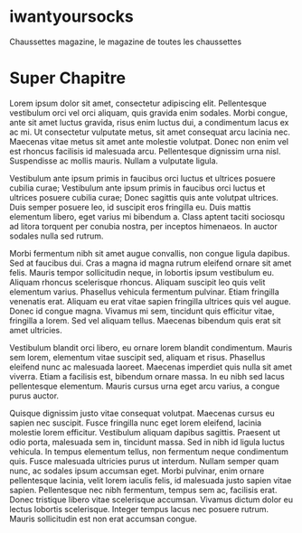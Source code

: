 iwantyoursocks
==============

Chaussettes magazine, le magazine de toutes les chaussettes

# Super Chapitre

Lorem ipsum dolor sit amet, consectetur adipiscing elit. Pellentesque vestibulum orci vel orci aliquam, quis gravida 
enim sodales. Morbi congue, ante sit amet luctus gravida, risus enim luctus dui, a condimentum lacus ex ac mi. 
Ut consectetur vulputate metus, sit amet consequat arcu lacinia nec. Maecenas vitae metus sit amet ante molestie volutpat. 
Donec non enim vel est rhoncus facilisis id malesuada arcu. Pellentesque dignissim urna nisl. Suspendisse ac mollis mauris. 
Nullam a vulputate ligula.

Vestibulum ante ipsum primis in faucibus orci luctus et ultrices posuere cubilia curae; Vestibulum ante ipsum primis in 
faucibus orci luctus et ultrices posuere cubilia curae; Donec sagittis quis ante volutpat ultrices. Duis semper posuere 
leo, id suscipit eros fringilla eu. Duis mattis elementum libero, eget varius mi bibendum a. Class aptent taciti sociosqu 
ad litora torquent per conubia nostra, per inceptos himenaeos. In auctor sodales nulla sed rutrum.

Morbi fermentum nibh sit amet augue convallis, non congue ligula dapibus. Sed at faucibus dui. Cras a magna id magna 
rutrum eleifend ornare sit amet felis. Mauris tempor sollicitudin neque, in lobortis ipsum vestibulum eu. Aliquam rhoncus 
scelerisque rhoncus. Aliquam suscipit leo quis velit elementum varius. Phasellus vehicula fermentum pulvinar. Etiam fringilla 
venenatis erat. Aliquam eu erat vitae sapien fringilla ultrices quis vel augue. Donec id congue magna. Vivamus mi sem, 
tincidunt quis efficitur vitae, fringilla a lorem. Sed vel aliquam tellus. Maecenas bibendum quis erat sit amet ultricies.

Vestibulum blandit orci libero, eu ornare lorem blandit condimentum. Mauris sem lorem, elementum vitae suscipit sed, 
aliquam et risus. Phasellus eleifend nunc ac malesuada laoreet. Maecenas imperdiet quis nulla sit amet viverra. Etiam a 
facilisis est, bibendum ornare massa. In eu nibh sed lacus pellentesque elementum. Mauris cursus urna eget arcu varius, 
a congue purus auctor.

Quisque dignissim justo vitae consequat volutpat. Maecenas cursus eu sapien nec suscipit. Fusce fringilla nunc eget 
lorem eleifend, lacinia molestie lorem efficitur. Vestibulum aliquam dapibus sagittis. Praesent ut odio porta, malesuada 
sem in, tincidunt massa. Sed in nibh id ligula luctus vehicula. In tempus elementum tellus, non fermentum neque condimentum 
quis. Fusce malesuada ultricies purus ut interdum. Nullam semper quam nunc, ac sodales ipsum accumsan eget. Morbi pulvinar, 
enim ornare pellentesque lacinia, velit lorem iaculis felis, id malesuada justo sapien vitae sapien. Pellentesque nec 
nibh fermentum, tempus sem ac, facilisis erat. Donec tristique libero vitae scelerisque accumsan. Vivamus dictum dolor 
eu lectus lobortis scelerisque. Integer tempus lacus nec posuere rutrum. Mauris sollicitudin est non erat accumsan congue. 
